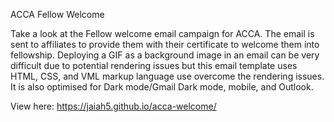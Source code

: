 ACCA Fellow Welcome

Take a look at the Fellow welcome email campaign for ACCA. The email is sent to affiliates to provide them with their certificate to welcome them into fellowship. Deploying a GIF as a background image in an email can be very difficult due to potential rendering issues but this email template uses HTML, CSS, and VML markup language use overcome the rendering issues. It is also optimised for Dark mode/Gmail Dark mode, mobile, and Outlook.

View here: https://jaiah5.github.io/acca-welcome/ 
